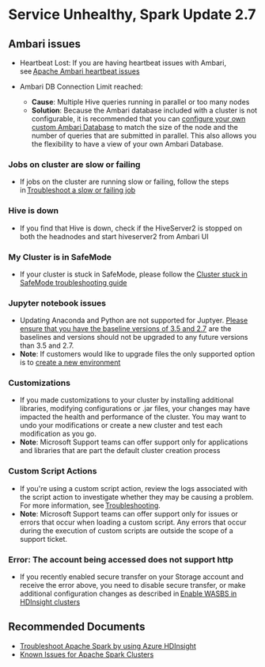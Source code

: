 <properties
    pageTitle="Service Unhealthy Spark Update"
    description="Service Unhealthy Spark Update"
    service="microsoft.hdinsight"
    resource="clusters"
    authors="v-miegge"
    ms.author="jaserano"
    selfhelptype="generic"
    articleId="44469f33-c07e-4566-a098-2268afdebd8a"
    supportTopicIds="32636497"
    resourceTags=""
    productPesIds="15078"
    cloudEnvironments="public"
/>

# Service Unhealthy, Spark Update 2.7

## Ambari issues

* Heartbeat Lost: If you are having heartbeat issues with Ambari, see [Apache Ambari heartbeat issues](https://docs.microsoft.com/azure/hdinsight/hadoop/apache-ambari-troubleshoot-heartbeat-issues)
* Ambari DB Connection Limit reached:

  * **Cause**: Multiple Hive queries running in parallel or too many nodes
  * **Solution**: Because the Ambari database included with a cluster is not configurable, it is recommended that you can [configure your own custom Ambari Database](https://docs.microsoft.com//azure/hdinsight/hdinsight-custom-ambari-db) to match the size of the node and the number of queries that are submitted in parallel. This also allows you the flexibility to have a view of your own Ambari Database.

### Jobs on cluster are slow or failing

* If jobs on the cluster are running slow or failing, follow the steps in [Troubleshoot a slow or failing job](https://docs.microsoft.com/azure/hdinsight/hdinsight-troubleshoot-failed-cluster)

### Hive is down

* If you find that Hive is down, check if the HiveServer2 is stopped on both the headnodes and start hiveserver2 from Ambari UI

### My Cluster is in SafeMode

* If your cluster is stuck in SafeMode, please follow the [Cluster stuck in SafeMode troubleshooting guide](https://docs.microsoft.com//azure/hdinsight/hadoop/hdinsight-hdfs-troubleshoot-safe-mode)

### Jupyter notebook issues

* Updating Anaconda and Python are not supported for Juptyer. [Please ensure that you have the baseline versions of 3.5 and 2.7](https://docs.microsoft.com//azure/hdinsight/spark/apache-spark-python-package-installation#understand-default-python-installation) are the baselines and versions should not be upgraded to any future versions than 3.5 and 2.7.
* **Note**: If customers would like to upgrade files the only supported option is to [create a new environment](https://github.com/MicrosoftDocs/azure-docs/blob/master/articles/hdinsight/spark/apache-spark-python-package-installation.md)

### Customizations

* If you made customizations to your cluster by installing additional libraries, modifying configurations or .jar files, your changes may have impacted the health and performance of the cluster. You may want to undo your modifications or create a new cluster and test each modification as you go.
* **Note**: Microsoft Support teams can offer support only for applications and libraries that are part the default cluster creation process

### Custom Script Actions

* If you're using a custom script action, review the logs associated with the script action to investigate whether they may be causing a problem. For more information, see [Troubleshooting](https://docs.microsoft.com/azure/hdinsight/hdinsight-hadoop-customize-cluster-linux#troubleshooting).
* **Note**: Microsoft Support teams can offer support only for issues or errors that occur when loading a custom script. Any errors that occur during the execution of custom scripts are outside the scope of a support ticket.

### Error: The account being accessed does not support http

* If you recently enabled secure transfer on your Storage account and receive the error above, you need to disable secure transfer, or make additional configuration changes as described in [Enable WASBS in HDInsight clusters](https://hdinsight.github.io/hdfs/wasbs-common-problems-regarding-to-wasbs.html)

## **Recommended Documents**

* [Troubleshoot Apache Spark by using Azure HDInsight](https://docs.microsoft.com/azure/hdinsight/spark/apache-troubleshoot-spark)
* [Known Issues for Apache Spark Clusters](https://docs.microsoft.com/azure/hdinsight/spark/apache-spark-known-issues)
